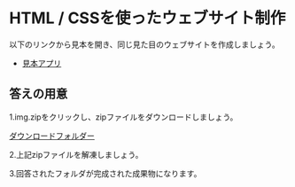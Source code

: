 # HTML / CSSを使ったウェブサイト制作

以下のリンクから見本を開き、同じ見た目のウェブサイトを作成しましょう。
<br>

- [見本アプリ](https://razonaluis.github.io/explore_world/)

## 答えの用意

1.img.zipをクリックし、zipファイルをダウンロードしましょう。

[ダウンロードフォルダー](attachment:"./assets/img.zip")

2.上記zipファイルを解凍しましょう。

3.回答されたフォルダが完成された成果物になります。

